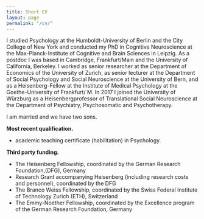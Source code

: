 ```yaml
---
title: Short CV
layout: page
permalink: "/cv/"
---
```

I studied Psychology at the Humboldt-University of Berlin and the City College of New York and conducted my PhD in Cognitive Neuroscience at the Max-Planck-Institute of Cognitive and Brain Sciences in Leipzig. As a postdoc I was based in Cambridge, Frankfurt/Main and the University of California, Berkeley. I worked as senior researcher at the Department of Economics of the University of Zurich, as senior lecturer at the Department of Social Psychology and Social Neuroscience at the University of Bern, and as a Heisenberg-Fellow at the Institute of Medical Psychology at the Goethe-University of Frankfurt/ M. In 2017 I joined the University of Würzburg as a Heisenbergprofessor of Translational Social Neuroscience at the Department of Psychiatry, Psychosomatic and Psychotherapy.

I am married and we have two sons.

**Most recent qualification.**

* academic teaching certificate (habilitation) in Psychology.

**Third party funding.**

* The Heisenberg Fellowship, coordinated by the German Research Foundation,(DFG), Germany
* Research Grant accompanying Heisenberg (including research costs and personnel), coordinated by the DFG
* The Branco Weiss Fellowship, coordinated by the Swiss Federal Institute of Technology Zurich (ETH), Switzerland
* The Emmy-Noether Fellowship, coordinated by the Excellence program of the German Research Foundation, Germany